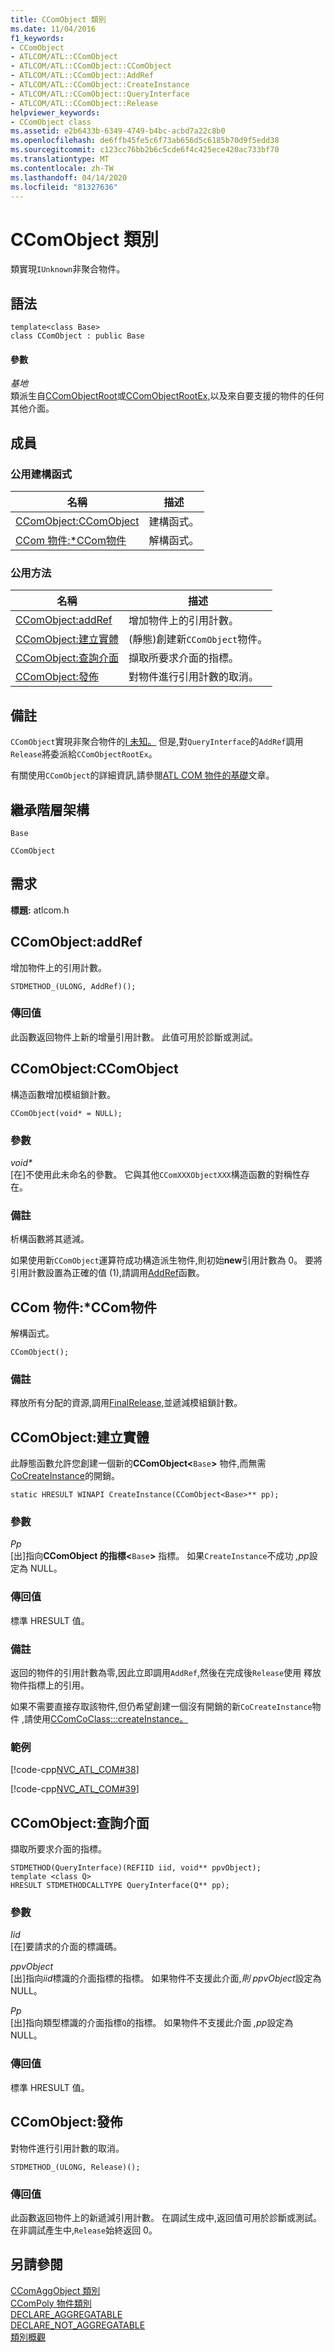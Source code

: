 ```yaml
---
title: CComObject 類別
ms.date: 11/04/2016
f1_keywords:
- CComObject
- ATLCOM/ATL::CComObject
- ATLCOM/ATL::CComObject::CComObject
- ATLCOM/ATL::CComObject::AddRef
- ATLCOM/ATL::CComObject::CreateInstance
- ATLCOM/ATL::CComObject::QueryInterface
- ATLCOM/ATL::CComObject::Release
helpviewer_keywords:
- CComObject class
ms.assetid: e2b6433b-6349-4749-b4bc-acbd7a22c8b0
ms.openlocfilehash: de6ffb45fe5c6f73ab656d5c6185b70d9f5edd38
ms.sourcegitcommit: c123cc76bb2b6c5cde6f4c425ece420ac733bf70
ms.translationtype: MT
ms.contentlocale: zh-TW
ms.lasthandoff: 04/14/2020
ms.locfileid: "81327636"
---
```

# <a name="ccomobject-class"></a>CComObject 類別

類實現`IUnknown`非聚合物件。

## <a name="syntax"></a>語法

```
template<class Base>
class CComObject : public Base
```

#### <a name="parameters"></a>參數

*基地*<br/>
類派生自[CComObjectRoot](../../atl/reference/ccomobjectroot-class.md)或[CComObjectRootEx,](../../atl/reference/ccomobjectrootex-class.md)以及來自要支援的物件的任何其他介面。

## <a name="members"></a>成員

### <a name="public-constructors"></a>公用建構函式

|名稱|描述|
|----------|-----------------|
|[CComObject:CComObject](#ccomobject)|建構函式。|
|[CCom 物件:*CCom物件](#dtor)|解構函式。|

### <a name="public-methods"></a>公用方法

|名稱|描述|
|----------|-----------------|
|[CComObject:addRef](#addref)|增加物件上的引用計數。|
|[CComObject:建立實體](#createinstance)|(靜態)創建新`CComObject`物件。|
|[CComObject:查詢介面](#queryinterface)|擷取所要求介面的指標。|
|[CComObject:發佈](#release)|對物件進行引用計數的取消。|

## <a name="remarks"></a>備註

`CComObject`實現非聚合物件的[I 未知。](/windows/win32/api/unknwn/nn-unknwn-iunknown) 但是,對`QueryInterface`的`AddRef`調用`Release`將委派給`CComObjectRootEx`。

有關使用`CComObject`的詳細資訊,請參閱[ATL COM 物件的基礎](../../atl/fundamentals-of-atl-com-objects.md)文章。

## <a name="inheritance-hierarchy"></a>繼承階層架構

`Base`

`CComObject`

## <a name="requirements"></a>需求

**標題:** atlcom.h

## <a name="ccomobjectaddref"></a><a name="addref"></a>CComObject:addRef

增加物件上的引用計數。

```
STDMETHOD_(ULONG, AddRef)();
```

### <a name="return-value"></a>傳回值

此函數返回物件上新的增量引用計數。 此值可用於診斷或測試。

## <a name="ccomobjectccomobject"></a><a name="ccomobject"></a>CComObject:CComObject

構造函數增加模組鎖計數。

```
CComObject(void* = NULL);
```

### <a name="parameters"></a>參數

<em>void\*</em><br/>
[在]不使用此未命名的參數。 它與其他`CComXXXObjectXXX`構造函數的對稱性存在。

### <a name="remarks"></a>備註

析構函數將其遞減。

如果使用新`CComObject`運算符成功構造派生物件,則初始**new**引用計數為 0。 要將引用計數設置為正確的值 (1),請調用[AddRef](#addref)函數。

## <a name="ccomobjectccomobject"></a><a name="dtor"></a>CCom 物件:*CCom物件

解構函式。

```
CComObject();
```

### <a name="remarks"></a>備註

釋放所有分配的資源,調用[FinalRelease,](ccomobjectrootex-class.md#finalrelease)並遞減模組鎖計數。

## <a name="ccomobjectcreateinstance"></a><a name="createinstance"></a>CComObject:建立實體

此靜態函數允許您創建一個新的**CComObject<**`Base`**>** 物件,而無需[CoCreateInstance](/windows/win32/api/combaseapi/nf-combaseapi-cocreateinstance)的開銷。

```
static HRESULT WINAPI CreateInstance(CComObject<Base>** pp);
```

### <a name="parameters"></a>參數

*Pp*<br/>
[出]指向**CComObject 的指標<**`Base`**>** 指標。 如果`CreateInstance`不成功 *,pp*設定為 NULL。

### <a name="return-value"></a>傳回值

標準 HRESULT 值。

### <a name="remarks"></a>備註

返回的物件的引用計數為零,因此立即調用`AddRef`,然後在完成後`Release`使用 釋放物件指標上的引用。

如果不需要直接存取該物件,但仍希望創建一個沒有開銷的新`CoCreateInstance`物件 ,請使用[CComCoClass:::createInstance。](../../atl/reference/ccomcoclass-class.md#createinstance)

### <a name="example"></a>範例

[!code-cpp[NVC_ATL_COM#38](../../atl/codesnippet/cpp/ccomobject-class_1.h)]

[!code-cpp[NVC_ATL_COM#39](../../atl/codesnippet/cpp/ccomobject-class_2.cpp)]

## <a name="ccomobjectqueryinterface"></a><a name="queryinterface"></a>CComObject:查詢介面

擷取所要求介面的指標。

```
STDMETHOD(QueryInterface)(REFIID iid, void** ppvObject);
template <class Q>
HRESULT STDMETHODCALLTYPE QueryInterface(Q** pp);
```

### <a name="parameters"></a>參數

*Iid*<br/>
[在]要請求的介面的標識碼。

*ppvObject*<br/>
[出]指向*iid*標識的介面指標的指標。 如果物件不支援此介面,*則 ppvObject*設定為 NULL。

*Pp*<br/>
[出]指向類型標識的介面指標`Q`的指標。 如果物件不支援此介面 *,pp*設定為 NULL。

### <a name="return-value"></a>傳回值

標準 HRESULT 值。

## <a name="ccomobjectrelease"></a><a name="release"></a>CComObject:發佈

對物件進行引用計數的取消。

```
STDMETHOD_(ULONG, Release)();
```

### <a name="return-value"></a>傳回值

此函數返回物件上的新遞減引用計數。 在調試生成中,返回值可用於診斷或測試。 在非調試產生中,`Release`始終返回 0。

## <a name="see-also"></a>另請參閱

[CComAggObject 類別](../../atl/reference/ccomaggobject-class.md)<br/>
[CComPoly 物件類別](../../atl/reference/ccompolyobject-class.md)<br/>
[DECLARE_AGGREGATABLE](aggregation-and-class-factory-macros.md#declare_aggregatable)<br/>
[DECLARE_NOT_AGGREGATABLE](aggregation-and-class-factory-macros.md#declare_not_aggregatable)<br/>
[類別概觀](../../atl/atl-class-overview.md)
